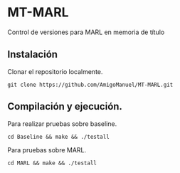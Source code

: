 # MT-MARL

Control de versiones para MARL en memoria de título

## Instalación

Clonar el repositorio localmente.

``git clone https://github.com/AmigoManuel/MT-MARL.git``

## Compilación y ejecución.

Para realizar pruebas sobre baseline.

``cd Baseline && make && ./testall``

Para pruebas sobre MARL.

``cd MARL && make && ./testall``
